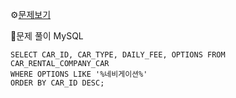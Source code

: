 ⚙[문제보기](https://school.programmers.co.kr/learn/courses/30/lessons/157343)


🔎문제 풀이
MySQL
```MySQL
SELECT CAR_ID, CAR_TYPE, DAILY_FEE, OPTIONS FROM CAR_RENTAL_COMPANY_CAR
WHERE OPTIONS LIKE '%네비게이션%'
ORDER BY CAR_ID DESC;
```
